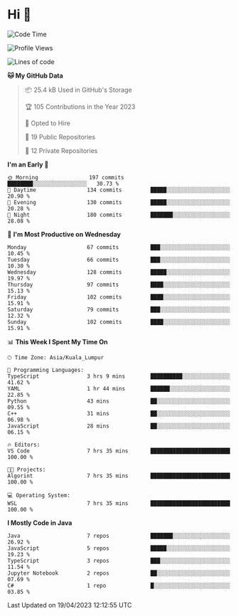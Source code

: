 <h1>Hi 👋</h1>

<!--START_SECTION:waka-->
![Code Time](http://img.shields.io/badge/Code%20Time-165%20hrs%2022%20mins-blue)

![Profile Views](http://img.shields.io/badge/Profile%20Views-1-blue)

![Lines of code](https://img.shields.io/badge/From%20Hello%20World%20I%27ve%20Written-651.9%20thousand%20lines%20of%20code-blue)

**🐱 My GitHub Data** 

> 📦 25.4 kB Used in GitHub's Storage 
 > 
> 🏆 105 Contributions in the Year 2023
 > 
> 💼 Opted to Hire
 > 
> 📜 19 Public Repositories 
 > 
> 🔑 12 Private Repositories 
 > 
**I'm an Early 🐤** 

```text
🌞 Morning                197 commits         ████████░░░░░░░░░░░░░░░░░   30.73 % 
🌆 Daytime                134 commits         █████░░░░░░░░░░░░░░░░░░░░   20.90 % 
🌃 Evening                130 commits         █████░░░░░░░░░░░░░░░░░░░░   20.28 % 
🌙 Night                  180 commits         ███████░░░░░░░░░░░░░░░░░░   28.08 % 
```
📅 **I'm Most Productive on Wednesday** 

```text
Monday                   67 commits          ███░░░░░░░░░░░░░░░░░░░░░░   10.45 % 
Tuesday                  66 commits          ███░░░░░░░░░░░░░░░░░░░░░░   10.30 % 
Wednesday                128 commits         █████░░░░░░░░░░░░░░░░░░░░   19.97 % 
Thursday                 97 commits          ████░░░░░░░░░░░░░░░░░░░░░   15.13 % 
Friday                   102 commits         ████░░░░░░░░░░░░░░░░░░░░░   15.91 % 
Saturday                 79 commits          ███░░░░░░░░░░░░░░░░░░░░░░   12.32 % 
Sunday                   102 commits         ████░░░░░░░░░░░░░░░░░░░░░   15.91 % 
```


📊 **This Week I Spent My Time On** 

```text
🕑︎ Time Zone: Asia/Kuala_Lumpur

💬 Programming Languages: 
TypeScript               3 hrs 9 mins        ██████████░░░░░░░░░░░░░░░   41.62 % 
YAML                     1 hr 44 mins        ██████░░░░░░░░░░░░░░░░░░░   22.85 % 
Python                   43 mins             ██░░░░░░░░░░░░░░░░░░░░░░░   09.55 % 
C++                      31 mins             ██░░░░░░░░░░░░░░░░░░░░░░░   06.98 % 
JavaScript               28 mins             ██░░░░░░░░░░░░░░░░░░░░░░░   06.15 % 

🔥 Editors: 
VS Code                  7 hrs 35 mins       █████████████████████████   100.00 % 

🐱‍💻 Projects: 
Algorint                 7 hrs 35 mins       █████████████████████████   100.00 % 

💻 Operating System: 
WSL                      7 hrs 35 mins       █████████████████████████   100.00 % 
```

**I Mostly Code in Java** 

```text
Java                     7 repos             ███████░░░░░░░░░░░░░░░░░░   26.92 % 
JavaScript               5 repos             █████░░░░░░░░░░░░░░░░░░░░   19.23 % 
TypeScript               3 repos             ███░░░░░░░░░░░░░░░░░░░░░░   11.54 % 
Jupyter Notebook         2 repos             ██░░░░░░░░░░░░░░░░░░░░░░░   07.69 % 
C#                       1 repo              █░░░░░░░░░░░░░░░░░░░░░░░░   03.85 % 
```




 Last Updated on 19/04/2023 12:12:55 UTC
<!--END_SECTION:waka-->
